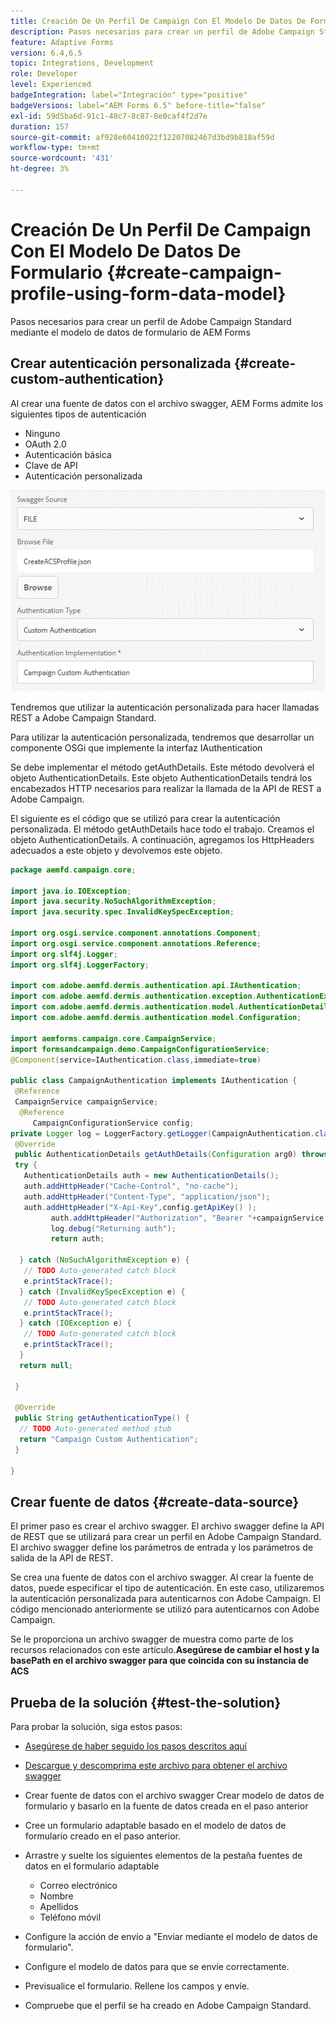 ```yaml
---
title: Creación De Un Perfil De Campaign Con El Modelo De Datos De Formulario
description: Pasos necesarios para crear un perfil de Adobe Campaign Standard mediante el modelo de datos de formulario de AEM Forms
feature: Adaptive Forms
version: 6.4,6.5
topic: Integrations, Development
role: Developer
level: Experienced
badgeIntegration: label="Integración" type="positive"
badgeVersions: label="AEM Forms 6.5" before-title="false"
exl-id: 59d5ba6d-91c1-48c7-8c87-8e0caf4f2d7e
duration: 157
source-git-commit: af928e60410022f12207082467d3bd9b818af59d
workflow-type: tm+mt
source-wordcount: '431'
ht-degree: 3%

---
```


# Creación De Un Perfil De Campaign Con El Modelo De Datos De Formulario {#create-campaign-profile-using-form-data-model}

Pasos necesarios para crear un perfil de Adobe Campaign Standard mediante el modelo de datos de formulario de AEM Forms

## Crear autenticación personalizada {#create-custom-authentication}

Al crear una fuente de datos con el archivo swagger, AEM Forms admite los siguientes tipos de autenticación

* Ninguno
* OAuth 2.0
* Autenticación básica
* Clave de API
* Autenticación personalizada

![campaingfdm](assets/campaignfdm.gif)

Tendremos que utilizar la autenticación personalizada para hacer llamadas REST a Adobe Campaign Standard.

Para utilizar la autenticación personalizada, tendremos que desarrollar un componente OSGi que implemente la interfaz IAuthentication

Se debe implementar el método getAuthDetails. Este método devolverá el objeto AuthenticationDetails. Este objeto AuthenticationDetails tendrá los encabezados HTTP necesarios para realizar la llamada de la API de REST a Adobe Campaign.

El siguiente es el código que se utilizó para crear la autenticación personalizada. El método getAuthDetails hace todo el trabajo. Creamos el objeto AuthenticationDetails. A continuación, agregamos los HttpHeaders adecuados a este objeto y devolvemos este objeto.

```java
package aemfd.campaign.core;

import java.io.IOException;
import java.security.NoSuchAlgorithmException;
import java.security.spec.InvalidKeySpecException;

import org.osgi.service.component.annotations.Component;
import org.osgi.service.component.annotations.Reference;
import org.slf4j.Logger;
import org.slf4j.LoggerFactory;

import com.adobe.aemfd.dermis.authentication.api.IAuthentication;
import com.adobe.aemfd.dermis.authentication.exception.AuthenticationException;
import com.adobe.aemfd.dermis.authentication.model.AuthenticationDetails;
import com.adobe.aemfd.dermis.authentication.model.Configuration;

import aemforms.campaign.core.CampaignService;
import formsandcampaign.demo.CampaignConfigurationService;
@Component(service=IAuthentication.class,immediate=true)

public class CampaignAuthentication implements IAuthentication {
 @Reference
 CampaignService campaignService;
  @Reference
     CampaignConfigurationService config;
private Logger log = LoggerFactory.getLogger(CampaignAuthentication.class);
 @Override
 public AuthenticationDetails getAuthDetails(Configuration arg0) throws AuthenticationException {
 try {
   AuthenticationDetails auth = new AuthenticationDetails();
   auth.addHttpHeader("Cache-Control", "no-cache");
   auth.addHttpHeader("Content-Type", "application/json");
   auth.addHttpHeader("X-Api-Key",config.getApiKey() );
         auth.addHttpHeader("Authorization", "Bearer "+campaignService.getAccessToken());
         log.debug("Returning auth");
         return auth;
   
  } catch (NoSuchAlgorithmException e) {
   // TODO Auto-generated catch block
   e.printStackTrace();
  } catch (InvalidKeySpecException e) {
   // TODO Auto-generated catch block
   e.printStackTrace();
  } catch (IOException e) {
   // TODO Auto-generated catch block
   e.printStackTrace();
  }
  return null;
  
 }

 @Override
 public String getAuthenticationType() {
  // TODO Auto-generated method stub
  return "Campaign Custom Authentication";
 }

}
```

## Crear fuente de datos {#create-data-source}

El primer paso es crear el archivo swagger. El archivo swagger define la API de REST que se utilizará para crear un perfil en Adobe Campaign Standard. El archivo swagger define los parámetros de entrada y los parámetros de salida de la API de REST.

Se crea una fuente de datos con el archivo swagger. Al crear la fuente de datos, puede especificar el tipo de autenticación. En este caso, utilizaremos la autenticación personalizada para autenticarnos con Adobe Campaign. El código mencionado anteriormente se utilizó para autenticarnos con Adobe Campaign.

Se le proporciona un archivo swagger de muestra como parte de los recursos relacionados con este artículo.**Asegúrese de cambiar el host y la basePath en el archivo swagger para que coincida con su instancia de ACS**

## Prueba de la solución {#test-the-solution}

Para probar la solución, siga estos pasos:
* [Asegúrese de haber seguido los pasos descritos aquí](aem-forms-with-campaign-standard-getting-started-tutorial.md)
* [Descargue y descomprima este archivo para obtener el archivo swagger](assets/create-acs-profile-swagger-file.zip)
* Crear fuente de datos con el archivo swagger Crear modelo de datos de formulario y basarlo en la fuente de datos creada en el paso anterior
* Cree un formulario adaptable basado en el modelo de datos de formulario creado en el paso anterior.
* Arrastre y suelte los siguientes elementos de la pestaña fuentes de datos en el formulario adaptable

   * Correo electrónico
   * Nombre
   * Apellidos
   * Teléfono móvil

* Configure la acción de envío a &quot;Enviar mediante el modelo de datos de formulario&quot;.
* Configure el modelo de datos para que se envíe correctamente.
* Previsualice el formulario. Rellene los campos y envíe.
* Compruebe que el perfil se ha creado en Adobe Campaign Standard.
